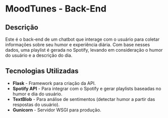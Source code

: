 # MoodTunes - Back-End

## Descrição

Este é o back-end de um chatbot que interage com o usuário para coletar informações sobre seu humor e experiência diária. Com base nesses dados, uma playlist é gerada no Spotify, levando em consideração o humor do usuário e a descrição do dia.

## Tecnologias Utilizadas

- **Flask** - Framework para criação da API.
- **Spotify API** - Para integrar com o Spotify e gerar playlists baseadas no humor e dia do usuário.
- **TextBlob** - Para análise de sentimentos (detectar humor a partir das respostas do usuário).
- **Gunicorn** - Servidor WSGI para produção.
  
